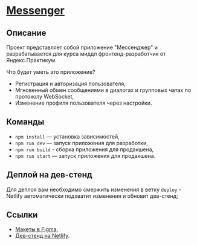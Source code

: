 # [Messenger](https://willowy-bublanina-409ba7.netlify.app/)

## Описание

Проект представляет собой приложение "Мессенджер" и разрабатывается для курса миддл фронтенд-разработчик от Яндекс.Практикум.

Что будет уметь это приложение?

- Регистрация и авторизация пользователя,
- Мгновенный обмен сообщениями в диалогах и групповых чатах по протоколу WebSocket,
- Изменение профиля пользователя через настройки.

## Команды

- `npm install` — установка зависимостей,
- `npm run dev` — запуск приложения для разработки,
- `npm run build` - сборка приложения для продакшена,
- `npm run start` — запуск приложения для продакшена.

## Деплой на дев-стенд

Для деплоя вам необходимо смержить изменения в ветку `deploy` - Netlify автоматически подхватит изменения и обновит дев-стенд;

## Ссылки

- [Макеты в Figma](https://www.figma.com/file/rqOtYWFJ807g0KpzCoNkvH/Design-System?node-id=101%3A6&t=HnpKbNff3XLIOCOa-1),
- [Дев-стенд на Netlify](https://willowy-bublanina-409ba7.netlify.app).
